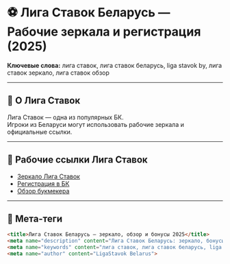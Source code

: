 # ⚽ Лига Ставок Беларусь — Рабочие зеркала и регистрация (2025)

**Ключевые слова:** лига ставок, лига ставок беларусь, liga stavok by, лига ставок зеркало, лига ставок обзор  

---

## 📌 О Лига Ставок
Лига Ставок — одна из популярных БК.  
Игроки из Беларуси могут использовать рабочие зеркала и официальные ссылки.  

---

## 🔗 Рабочие ссылки Лига Ставок
- [Зеркало Лига Ставок](https://clicks.af-ru2e2e.com/click/s/fd3m)  
- [Регистрация в БК](https://clicks.af-ru2e2e.com/click/s/fd3m)  
- [Обзор букмекера](https://clicks.af-ru2e2e.com/click/s/fd3m)  

---

## 🧠 Мета-теги
```html
<title>Лига Ставок Беларусь — зеркало, обзор и бонусы 2025</title>
<meta name="description" content="Лига Ставок Беларусь: зеркало, бонусы, регистрация и обзор букмекера Liga Stavok BY.">
<meta name="keywords" content="лига ставок, лига ставок беларусь, liga stavok by, лига ставок зеркало, лига ставок обзор">
<meta name="author" content="LigaStavok Belarus">
